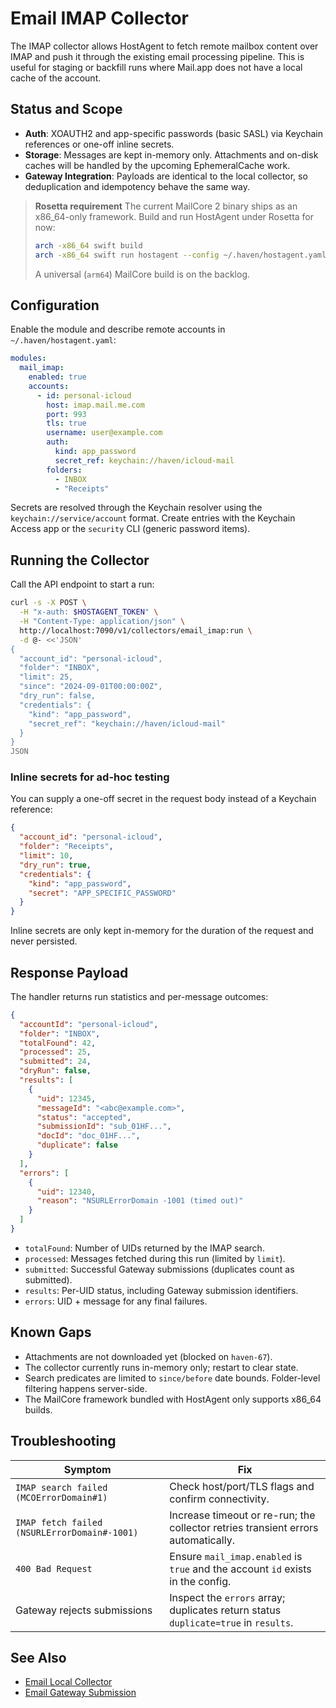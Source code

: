 # Email IMAP Collector

The IMAP collector allows HostAgent to fetch remote mailbox content over IMAP and push it through the existing email processing pipeline. This is useful for staging or backfill runs where Mail.app does not have a local cache of the account.

## Status and Scope
- **Auth**: XOAUTH2 and app-specific passwords (basic SASL) via Keychain references or one-off inline secrets.
- **Storage**: Messages are kept in-memory only. Attachments and on-disk caches will be handled by the upcoming EphemeralCache work.
- **Gateway Integration**: Payloads are identical to the local collector, so deduplication and idempotency behave the same way.

> **Rosetta requirement**
> The current MailCore 2 binary ships as an x86_64-only framework. Build and run HostAgent under Rosetta for now:
> ```bash
> arch -x86_64 swift build
> arch -x86_64 swift run hostagent --config ~/.haven/hostagent.yaml
> ```
> A universal (`arm64`) MailCore build is on the backlog.

## Configuration
Enable the module and describe remote accounts in `~/.haven/hostagent.yaml`:

```yaml
modules:
  mail_imap:
    enabled: true
    accounts:
      - id: personal-icloud
        host: imap.mail.me.com
        port: 993
        tls: true
        username: user@example.com
        auth:
          kind: app_password
          secret_ref: keychain://haven/icloud-mail
        folders:
          - INBOX
          - "Receipts"
```

Secrets are resolved through the Keychain resolver using the `keychain://service/account` format. Create entries with the Keychain Access app or the `security` CLI (generic password items).

## Running the Collector
Call the API endpoint to start a run:

```bash
curl -s -X POST \
  -H "x-auth: $HOSTAGENT_TOKEN" \
  -H "Content-Type: application/json" \
  http://localhost:7090/v1/collectors/email_imap:run \
  -d @- <<'JSON'
{
  "account_id": "personal-icloud",
  "folder": "INBOX",
  "limit": 25,
  "since": "2024-09-01T00:00:00Z",
  "dry_run": false,
  "credentials": {
    "kind": "app_password",
    "secret_ref": "keychain://haven/icloud-mail"
  }
}
JSON
```

### Inline secrets for ad-hoc testing
You can supply a one-off secret in the request body instead of a Keychain reference:

```json
{
  "account_id": "personal-icloud",
  "folder": "Receipts",
  "limit": 10,
  "dry_run": true,
  "credentials": {
    "kind": "app_password",
    "secret": "APP_SPECIFIC_PASSWORD"
  }
}
```

Inline secrets are only kept in-memory for the duration of the request and never persisted.

## Response Payload
The handler returns run statistics and per-message outcomes:

```json
{
  "accountId": "personal-icloud",
  "folder": "INBOX",
  "totalFound": 42,
  "processed": 25,
  "submitted": 24,
  "dryRun": false,
  "results": [
    {
      "uid": 12345,
      "messageId": "<abc@example.com>",
      "status": "accepted",
      "submissionId": "sub_01HF...",
      "docId": "doc_01HF...",
      "duplicate": false
    }
  ],
  "errors": [
    {
      "uid": 12340,
      "reason": "NSURLErrorDomain -1001 (timed out)"
    }
  ]
}
```

- `totalFound`: Number of UIDs returned by the IMAP search.
- `processed`: Messages fetched during this run (limited by `limit`).
- `submitted`: Successful Gateway submissions (duplicates count as submitted).
- `results`: Per-UID status, including Gateway submission identifiers.
- `errors`: UID + message for any final failures.

## Known Gaps
- Attachments are not downloaded yet (blocked on `haven-67`).
- The collector currently runs in-memory only; restart to clear state.
- Search predicates are limited to `since/before` date bounds. Folder-level filtering happens server-side.
- The MailCore framework bundled with HostAgent only supports x86_64 builds.

## Troubleshooting
| Symptom | Fix |
| --- | --- |
| `IMAP search failed (MCOErrorDomain#1)` | Check host/port/TLS flags and confirm connectivity. |
| `IMAP fetch failed (NSURLErrorDomain#-1001)` | Increase timeout or re-run; the collector retries transient errors automatically. |
| `400 Bad Request` | Ensure `mail_imap.enabled` is `true` and the account `id` exists in the config. |
| Gateway rejects submissions | Inspect the `errors` array; duplicates return status `duplicate=true` in `results`. |

## See Also
- [Email Local Collector](email-local-collector.md)
- [Email Gateway Submission](email-gateway-submission.md)
